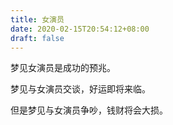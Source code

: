 ```yaml
---
title: 女演员
date: 2020-02-15T20:54:12+08:00
draft: false
---
```


梦见女演员是成功的预兆。



梦见与女演员交谈，好运即将来临。



但是梦见与女演员争吵，钱财将会大损。

